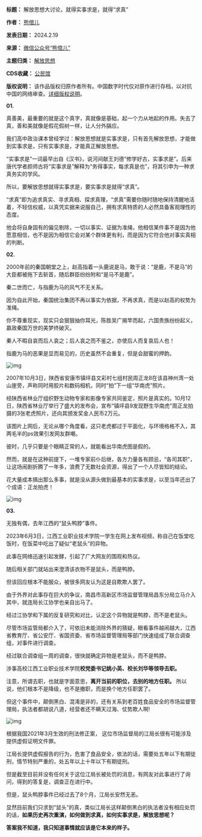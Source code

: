 

**标题：** 解放思想大讨论，就得实事求是，就得“求真”  

**作者：** [熊倌儿](https://chinadigitaltimes.net/space/熊倌儿)  

**发表日期：** 2024.2.19  

**来源：** [微信公众号“熊倌儿”](https://web.archive.org/web/https://mp.weixin.qq.com/s/1UVSsMO8YSuvFR2j2paZNw)  

**主题归类：** [解放思想](https://chinadigitaltimes.net/space/解放思想)  

**CDS收藏：** [公民馆](https://chinadigitaltimes.net/space/%E5%85%AC%E6%B0%91%E9%A6%86)  

**版权说明：** 该作品版权归原作者所有。中国数字时代仅对原作进行存档，以对抗中国的网络审查。[详细版权说明](https://chinadigitaltimes.net/chinese/copyright)。


**01.** 


真善美，最重要的就是这个真字，真就像是基础，起一个力从地起的作用。失去了真，善和美就像是假花假树一样，让人分外膈应。


我们高中政治课本曾经学过：解放思想就是实事求是，只有首先解放思想，才能做到实事求是，只有实事求是，才能真正解放思想。


“实事求是”一词最早出自《汉书》，说河间献王刘德“修学好古，实事求是”。后来唐代学者颜师古将“实事求是”解释为“务得事实，每求真是也”，将其引申为一种求真务实的学风。


所以，要解放思想就得实事求是，要实事求是就得“求真”。


“求真”即为追求真实、寻求真相、探求真理，“求真”需要你随时随地保持清醒地活着，不轻信权威，以真凭实据来说服自己，拥有求真特质的人必然具备客观理性的态度。


他会将自身固有的偏见剔除，一切以事实、证据为准绳，他相信某件事不是因为他愿意相信，也不是因为相信它会对某个群体更有利，而是因为它符合他对事实真相的判断。


**02.** 


2000年前的秦国朝堂之上，赵高指着一头鹿说是马，敢于说：“是鹿，不是马”的大臣都被拖下去斩首，随后群臣纷纷附和“是马不是鹿”。


秦二世而亡，与指鹿为马的风气不无关系。


因为自此开始，秦国统治集团不再以事实为依据，不再求真，而是以赵高的权势为准绳。


你不尊重现实，现实只会狠狠抽你耳光，陈胜吴广揭竿而起，六国贵族纷纷起义，嬴政秦国万世的美梦终破灭。


秦人不暇自哀而后人哀之；后人哀之而不鉴之，亦使后人而复哀后人也！


指鹿为马的恶果是显而易见的，历史虽然不会重复，但是会甜蜜的押韵。


![img](https://chinadigitaltimes.net/chinese/files/2024/02/post-705220-65d3842da35d5.png)


2007年10月3日，陕西省安康市镇坪县文彩村七组村民周正龙8在该县神州湾一处山崖旁，声称同时用胶片和数码相机，同时“拍”下一组“华南虎”照片。


经陕西省林业厅组织野生动物专家和影像专家共同鉴定，照片是真实的。10月12日，陕西省林业厅举行了盛大的发布会，宣布“镇坪县9发现野生华南虎"周正龙拍摄的3张老虎照片，还向其颁发奖金人民币2万元。


该图片上网后，无论从哪个角度看，这只老虎都过于平面化，与环境格格不入，其两毛半的ps效果引发网友群嘲。


彼时，几乎只要是个眼睛正常的人，就能看出华南虎图是假的。


然而，就是在这种前提下，一堆专家前仆后继，各方力量各有顾忌，“各司其职"，让这场闹剧折腾了一年多，浪费了无数社会资源，得出了一个人尽皆知的结论。


花大量成本搞出那么多事，就是没从源头做到最基本的实事求是，以至当年还出了个成语：正龙拍虎！


![img](https://chinadigitaltimes.net/chinese/files/2024/02/post-705220-65d3842dcacf8.png)


**03.** 


无独有偶，去年江西的“鼠头鸭脖”事件。


2023年6月3日，江西工业职业技术学院一学生在网上发布视频，称自己在饭堂吃饭时，在饭菜中吃出了疑似“老鼠头”的异物。


此事在网络迅速引起发酵，引起了广大网友的围观和热议。


随后相关部门就站出来澄清该衣物不是鼠头，而是鸭脖。


但该回应根本不能服众，被很多网友认为这是自欺欺人罢了。


由于外界对此事存在巨大的争议，南昌市高新区市场监督管理局昌东分局立马介入其中，就连局长江协学也亲自出马了。


经过江协学和下属的反复研究和对比，认定这个异物就是鸭脖，而不是老鼠头。


尽管市场监管局都介入了，可依旧未能消除外界的猜疑，眼看事件越闹越大，江西省教育厅、省公安厅、省国资委、省市场监督管理局等部门快速组成了联合调查组，对事件进行调查。


经过联合调查组一周的调查，很快就确定异物是老鼠头，而不是鸭脖。


涉事高校江西工业职业技术学院**校党委书记姚小英、校长刘华等领导去职。** 


注意，所谓去职，也就是字面意思，**离开当前的职位，去别的地方任职。** 所以说，他们根本不是降级，也不是撤职，而是换个地方任职罢了。


但这个事件中，颠倒黑白、混淆是非的，还有关系到老百姓食品安全的市场监督管理局，执法者都胡说八道，经营者还不瞒天过海、仗势欺人啊!


![img](https://chinadigitaltimes.net/chinese/files/2024/02/post-705220-65d3842e070a8.png)


根据我国2021年3月生效的刑法修正案， 这位市场监督局的江局长很有可能涉及提供虚假证明文件罪。


江局长提供虚假报告的行为，危害了食品安全，依法的话，需要处五年以下有期徒刑，情节特别严重的，处五年以上十年以下有期徒刑。


但是截至目前并没有任何关于这位江局长被处罚的消息，有网友对此事进行了询问，得到的答复是，调查正在进行中。


但是，鼠头鸭脖事件已经过去了8个月，江局长安然无恙。


显然目前我们只求到“鼠头”的真，类似江局长这样颠倒黑白的执法者没有相应处罚的话，**如果历史再次重演，如何做到求真，如何实事求是，解放思想呢？** 


**答案我不知道，我只知道事情就应该是它本来的样子。** 

